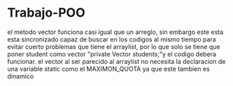 # Trabajo-POO
el metodo vector funciona casi igual que un arreglo, sin embargo este esta esta sincronizado capaz de buscar en los codigos al mismo tiempo para evitar cuerto problemas que tiene el arraylist, por lo que solo se tiene que poner student como vector "private Vector<Student> students;"y el codigo debera funcionar. el vector al ser parecido al arraylist no necesita la declaracion de una variable static como el MAXIMON_QUOTA ya que este tambien es dinamico
  
